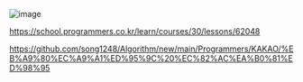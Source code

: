 ![image](https://user-images.githubusercontent.com/84365977/199003488-9ebc00e4-6ec1-4b2f-9ddf-7149c366b2f8.png)

https://school.programmers.co.kr/learn/courses/30/lessons/62048

https://github.com/song1248/Algorithm/new/main/Programmers/KAKAO/%EB%A9%80%EC%A9%A1%ED%95%9C%20%EC%82%AC%EA%B0%81%ED%98%95
